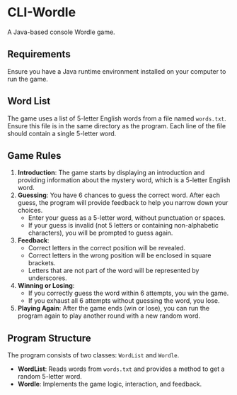 # CLI-Wordle

A Java-based console Wordle game.

## Requirements

Ensure you have a Java runtime environment installed on your computer to run the game.

## Word List

The game uses a list of 5-letter English words from a file named `words.txt`. Ensure this file is in the same directory as the program. Each line of the file should contain a single 5-letter word.

## Game Rules

1. **Introduction**: The game starts by displaying an introduction and providing information about the mystery word, which is a 5-letter English word.
2. **Guessing**: You have 6 chances to guess the correct word. After each guess, the program will provide feedback to help you narrow down your choices.
   - Enter your guess as a 5-letter word, without punctuation or spaces.
   - If your guess is invalid (not 5 letters or containing non-alphabetic characters), you will be prompted to guess again.
3. **Feedback**: 
   - Correct letters in the correct position will be revealed.
   - Correct letters in the wrong position will be enclosed in square brackets.
   - Letters that are not part of the word will be represented by underscores.
4. **Winning or Losing**:
   - If you correctly guess the word within 6 attempts, you win the game.
   - If you exhaust all 6 attempts without guessing the word, you lose.
5. **Playing Again**: After the game ends (win or lose), you can run the program again to play another round with a new random word.

## Program Structure

The program consists of two classes: `WordList` and `Wordle`.

- **WordList**: Reads words from `words.txt` and provides a method to get a random 5-letter word.
- **Wordle**: Implements the game logic, interaction, and feedback.
